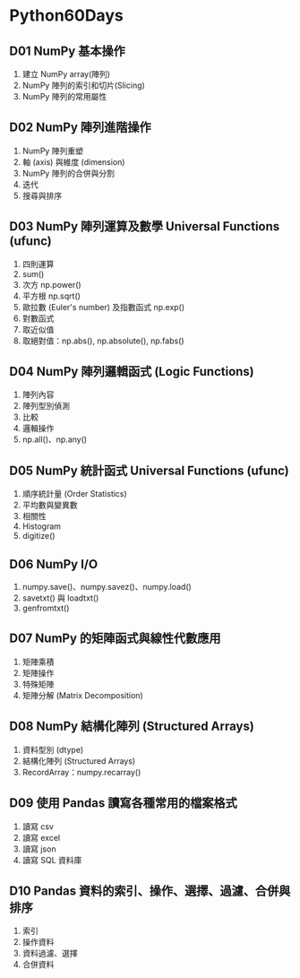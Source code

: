 # Python60Days
## D01 NumPy 基本操作
1. 建立 NumPy array(陣列)
2. NumPy 陣列的索引和切片(Slicing)
3. NumPy 陣列的常用屬性
## D02 NumPy 陣列進階操作
1. NumPy 陣列重塑
2. 軸 (axis) 與維度 (dimension)
3. NumPy 陣列的合併與分割
4. 迭代
5. 搜尋與排序
## D03 NumPy 陣列運算及數學 Universal Functions (ufunc)
1. 四則運算
2. sum()
3. 次方 np.power()
4. 平方根 np.sqrt()
5. 歐拉數 (Euler's number) 及指數函式 np.exp()
6. 對數函式
7. 取近似值
8. 取絕對值：np.abs(), np.absolute(), np.fabs()
## D04 NumPy 陣列邏輯函式 (Logic Functions)
1. 陣列內容
2. 陣列型別偵測
3. 比較
4. 邏輯操作
5. np.all()、np.any()
## D05 NumPy 統計函式 Universal Functions (ufunc)
1. 順序統計量 (Order Statistics)
2. 平均數與變異數
3. 相關性
4. Histogram
5. digitize()
## D06 NumPy I/O
1. numpy.save()、numpy.savez()、numpy.load()
2. savetxt() 與 loadtxt()
3. genfromtxt()
## D07 NumPy 的矩陣函式與線性代數應用
1. 矩陣乘積
2. 矩陣操作
3. 特殊矩陣
4. 矩陣分解 (Matrix Decomposition)
## D08 NumPy 結構化陣列 (Structured Arrays)
1. 資料型別 (dtype)
2. 結構化陣列 (Structured Arrays)
3. RecordArray：numpy.recarray()
## D09 使用 Pandas 讀寫各種常用的檔案格式
1. 讀寫 csv
2. 讀寫 excel
3. 讀寫 json
4. 讀寫 SQL 資料庫
## D10 Pandas 資料的索引、操作、選擇、過濾、合併與排序
1. 索引
2. 操作資料
3. 資料過濾、選擇
4. 合併資料